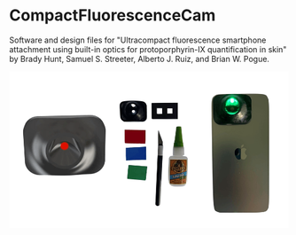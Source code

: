 # CompactFluorescenceCam
Software and design files for "Ultracompact fluorescence smartphone attachment using built-in optics for protoporphyrin-IX quantification in skin" by Brady Hunt, Samuel S. Streeter, Alberto J. Ruiz, and Brian W. Pogue.

![Attachment Animation](assets/attachment.gif)
